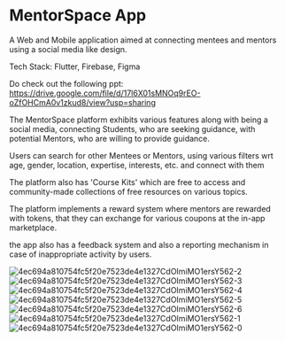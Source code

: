 # MentorSpace App

A Web and Mobile application aimed at connecting mentees and mentors using a social media like design.

Tech Stack: Flutter, Firebase, Figma

Do check out the following ppt:
https://drive.google.com/file/d/17l6X01sMNOq9rEO-oZfOHCmA0v1zkud8/view?usp=sharing

The MentorSpace platform exhibits various features along with being a social media, connecting Students, who are seeking guidance, with potential Mentors, who are willing to provide guidance.

Users can search for other Mentees or Mentors, using various filters wrt age, gender, location, expertise, interests, etc. and connect with them

The platform also has 'Course Kits' which are free to access and community-made collections of free resources on various topics.

The platform implements a reward system where mentors are rewarded with tokens, that they can exchange for various coupons at the in-app marketplace.

the app also has a feedback system and also a reporting mechanism in case of inappropriate activity by users.

![4ec694a810754fc5f20e7523de4e1327CdOImiMO1ersY562-2](https://github.com/user-attachments/assets/1b96a154-11ee-4f0b-bf66-37be7a1ebd9a)
![4ec694a810754fc5f20e7523de4e1327CdOImiMO1ersY562-3](https://github.com/user-attachments/assets/c93e4642-5eb3-4642-be45-2750bc655ce7)
![4ec694a810754fc5f20e7523de4e1327CdOImiMO1ersY562-4](https://github.com/user-attachments/assets/8765fbcd-4363-42ab-a0ac-b6623b8ea77d)
![4ec694a810754fc5f20e7523de4e1327CdOImiMO1ersY562-5](https://github.com/user-attachments/assets/ce8dbbbc-7e97-41e0-b5df-f98e652031d0)
![4ec694a810754fc5f20e7523de4e1327CdOImiMO1ersY562-6](https://github.com/user-attachments/assets/c3b032e6-c204-4704-bfa9-90f11b3f1411)
![4ec694a810754fc5f20e7523de4e1327CdOImiMO1ersY562-1](https://github.com/user-attachments/assets/f02d52fa-0b25-488d-8669-f31f1007fca1)
![4ec694a810754fc5f20e7523de4e1327CdOImiMO1ersY562-0](https://github.com/user-attachments/assets/c4c5c397-1749-45c3-b9e7-1220c0c531f7)
